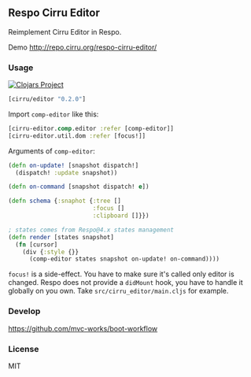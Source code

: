 
Respo Cirru Editor
----

Reimplement Cirru Editor in Respo.

Demo http://repo.cirru.org/respo-cirru-editor/

### Usage

[![Clojars Project](https://img.shields.io/clojars/v/cirru/editor.svg)](https://clojars.org/cirru/editor)

```clojure
[cirru/editor "0.2.0"]
```

Import `comp-editor` like this:

```clojure
[cirru-editor.comp.editor :refer [comp-editor]]
[cirru-editor.util.dom :refer [focus!]]
```

Arguments of `comp-editor`:

```clojure
(defn on-update! [snapshot dispatch!]
  (dispatch! :update snapshot))

(defn on-command [snapshot dispatch! e])

(defn schema {:snaphot {:tree []
                        :focus []
                        :clipboard []}})

; states comes from Respo@4.x states management
(defn render [states snapshot]
  (fn [cursor]
    (div {:style {}}
      (comp-editor states snapshot on-update! on-command))))
```

`focus!` is a side-effect. You have to make sure it's called only editor is changed.
Respo does not provide a `didMount` hook, you have to handle it globally on you own.
Take `src/cirru_editor/main.cljs` for example.

### Develop

https://github.com/mvc-works/boot-workflow

### License

MIT
